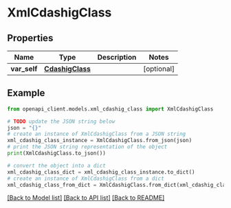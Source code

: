 # XmlCdashigClass


## Properties

Name | Type | Description | Notes
------------ | ------------- | ------------- | -------------
**var_self** | [**CdashigClass**](CdashigClass.md) |  | [optional] 

## Example

```python
from openapi_client.models.xml_cdashig_class import XmlCdashigClass

# TODO update the JSON string below
json = "{}"
# create an instance of XmlCdashigClass from a JSON string
xml_cdashig_class_instance = XmlCdashigClass.from_json(json)
# print the JSON string representation of the object
print(XmlCdashigClass.to_json())

# convert the object into a dict
xml_cdashig_class_dict = xml_cdashig_class_instance.to_dict()
# create an instance of XmlCdashigClass from a dict
xml_cdashig_class_from_dict = XmlCdashigClass.from_dict(xml_cdashig_class_dict)
```
[[Back to Model list]](../README.md#documentation-for-models) [[Back to API list]](../README.md#documentation-for-api-endpoints) [[Back to README]](../README.md)


